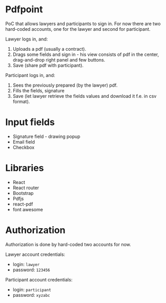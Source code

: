 # Pdfpoint

PoC that allows lawyers and participants to sign in. For now there
are two hard-coded accounts, one for the lawyer and second for participant.

Lawyer logs in, and:
1. Uploads a pdf (usually a contract).
2. Drags some fields and sign in - his view consists of pdf in the center, drag-and-drop right panel and few buttons.
3. Save (share pdf with participant).

Participant logs in, and:
1. Sees the previously prepared (by the lawyer) pdf.
2. Fills the fields, signature
3. Save (let lawyer retrieve the fields values and download it f.e. in csv format).

# Input fields
* Signature field - drawing popup
* Email field
* Checkbox

# Libraries
* React
* React router
* Bootstrap
* Pdfjs
* react-pdf
* font awesome

# Authorization
Authorization is done by hard-coded two accounts for now.
  
Lawyer account credentials:
* login: `lawyer`
* password: `123456`

Participant account credentials:
* login: `participant`
* password: `xyzabc` 
